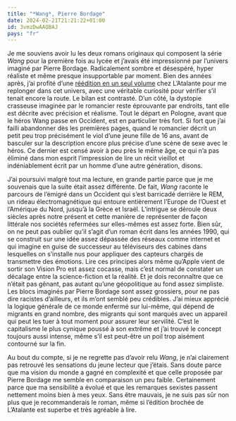```yaml
---
title: "*Wang*, Pierre Bordage"
date: 2024-02-21T21:21:22+01:00
id: 3vmzDwAAQBAJ
pays: "fr"
---
```


Je me souviens avoir lu les deux romans originaux qui composent la série *Wang* pour la première fois au lycée et j’avais été impressionné par l’univers imaginé par Pierre Bordage. Radicalement sombre et désespéré, hyper réaliste et même presque insupportable par moment. Bien des années après, j’ai profité d’une [réédition en un seul volume](https://amzn.to/3OQWabG) chez L’Atalante pour me replonger dans cet univers, avec une véritable curiosité pour vérifier s’il tenait encore la route. Le bilan est contrasté. D’un côté, la dystopie crasseuse imaginée par le romancier reste éprouvante par endroits, tant elle est décrite avec précision et réalisme. Tout le départ en Pologne, avant que le héros Wang passe en Occident, est en particulier très fort. Si fort que j’ai failli abandonner dès les premières pages, quand le romancier décrit un petit peu trop précisément le viol d’une jeune fille de 16 ans, avant de basculer sur la description encore plus précise d’une scène de sexe avec le héros. Ce dernier est censé avoir à peu près le même âge, ce qui n’a pas éliminé dans mon esprit l’impression de lire un récit vieillot et indéniablement écrit par un homme d’une autre génération, disons.

J’ai poursuivi malgré tout ma lecture, en grande partie parce que je me souvenais que la suite était assez différente. De fait, *Wang* raconte le parcours de l’émigré dans un Occident qui s’est barricadé derrière le REM, un rideau électromagnétique qui entoure entièrement l’Europe de l’Ouest et l’Amérique du Nord, jusqu’à la Grèce et Israël. L’intrigue se déroule deux siècles après notre présent et cette manière de représenter de façon littérale nos sociétés refermées sur elles-mêmes est assez forte. Bien sûr, on ne peut pas oublier qu’il s’agit d’un roman écrit dans les années 1990, qui se construit sur une idée assez dépassée des réseaux comme internet et qui imagine en guise de successeur au téléviseurs des cabines dans lesquelles on s’installe nus pour appliquer des capteurs chargés de transmettre des émotions. Lire ces principes alors même qu’Apple vient de sortir son Vision Pro est assez cocasse, mais c’est normal de constater un décalage entre la science-fiction et la réalité. Et je dois reconnaître que ce n’était pas gênant, pas autant qu’une géopolitique au fond assez simpliste. Les blocs imaginés par Pierre Bordage sont assez grossiers, pour ne pas dire racistes d’ailleurs, et ils m’ont semblé peu crédibles. J’ai mieux apprécié la logique générale de ce monde enfermé sur lui-même, qui dépend de migrants en grand nombre, des migrants qui sont marqués avec un appareil qui peut les tuer à tout moment pour assurer leur servilité. C’est le capitalisme le plus cynique poussé à son extrême et j’ai trouvé le concept toujours aussi intense, même s’il est peut-être un poil trop aisément contourné sur la fin.

‌Au bout du compte, si je ne regrette pas d’avoir relu *Wang*, je n’ai clairement pas retrouvé les sensations du jeune lecteur que j’étais. Sans doute parce que ma vision du monde a gagné en complexité et que celle proposée par Pierre Bordage me semble en comparaison un peu faible. Certainement parce que ma sensibilité a évolué et que les remarques sexistes passent nettement moins bien à mes yeux. Sans être mauvais, je ne suis pas sûr non plus que je recommanderais le roman, même si l’édition brochée de L’Atalante est superbe et très agréable à lire. 
